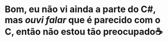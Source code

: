 # Bom, eu não vi ainda a parte do C#, mas _ouvi falar_ que é parecido com o C, então não estou tão preocupado☕